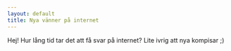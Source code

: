 ```yaml
---
layout: default
title: Nya vänner på internet
---
```


Hej! Hur lång tid tar det att få svar på internet? Lite ivrig att nya kompisar ;)